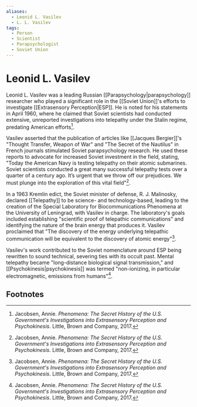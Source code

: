 ```yaml
---
aliases:
  - Leonid L. Vasilev
  - L. L. Vasilev
tags:
  - Person
  - Scientist
  - Parapsychologist
  - Soviet Union
---
```

# Leonid L. Vasilev

Leonid L. Vasilev was a leading Russian [[Parapsychology|parapsychology]] researcher who played a significant role in the [[Soviet Union]]'s efforts to investigate [[Extrasensory Perception|ESP]]. He is noted for his statements in April 1960, where he claimed that Soviet scientists had conducted extensive, unreported investigations into telepathy under the Stalin regime, predating American efforts[^1].

Vasilev asserted that the publication of articles like [[Jacques Bergier]]'s "Thought Transfer, Weapon of War" and "The Secret of the Nautilus" in French journals stimulated Soviet parapsychology research. He used these reports to advocate for increased Soviet investment in the field, stating, "Today the American Navy is testing telepathy on their atomic submarines. Soviet scientists conducted a great many successful telepathy tests over a quarter of a century ago. It’s urgent that we throw off our prejudices. We must plunge into the exploration of this vital field"[^1].

In a 1963 Kremlin edict, the Soviet minister of defense, R. J. Malinosky, declared [[Telepathy]] to be science- and technology-based, leading to the creation of the Special Laboratory for Biocommunications Phenomena at the University of Leningrad, with Vasilev in charge. The laboratory's goals included establishing "scientific proof of telepathic communications" and identifying the nature of the brain energy that produces it. Vasilev proclaimed that "The discovery of the energy underlying telepathic communication will be equivalent to the discovery of atomic energy"[^1].

Vasilev's work contributed to the Soviet nomenclature around ESP being rewritten to sound technical, severing ties with its occult past. Mental telepathy became "long-distance biological signal transmission," and [[Psychokinesis|psychokinesis]] was termed "non-ionizing, in particular electromagnetic, emissions from humans"[^1].

## Footnotes
[^1]: Jacobsen, Annie. *Phenomena: The Secret History of the U.S. Government's Investigations into Extrasensory Perception and Psychokinesis*. Little, Brown and Company, 2017.
